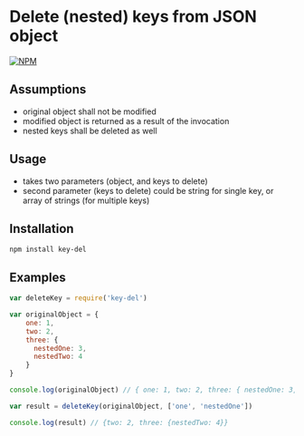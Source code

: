 # Delete (nested) keys from JSON object


[![NPM](https://nodei.co/npm/key-del.png?downloads=true&stars=true)](https://nodei.co/npm/key-del/)


## Assumptions
* original object shall not be modified
* modified object is returned as a result of the invocation
* nested keys shall be deleted as well

## Usage
* takes two parameters (object, and keys to delete)
* second parameter (keys to delete) could be string for single key, or array of strings (for multiple keys)

## Installation

`npm install key-del`

## Examples

```javascript
var deleteKey = require('key-del')

var originalObject = {
	one: 1,
	two: 2,
	three: {
	  nestedOne: 3,
	  nestedTwo: 4
	}
}

console.log(originalObject) // { one: 1, two: 2, three: { nestedOne: 3, nestedTwo: 4 } }

var result = deleteKey(originalObject, ['one', 'nestedOne'])

console.log(result) // {two: 2, three: {nestedTwo: 4}}
```
